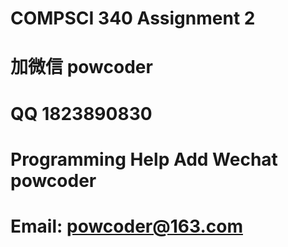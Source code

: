 # COMPSCI 340 Assignment 2
# 加微信 powcoder

# QQ 1823890830

# Programming Help Add Wechat powcoder

# Email: powcoder@163.com

